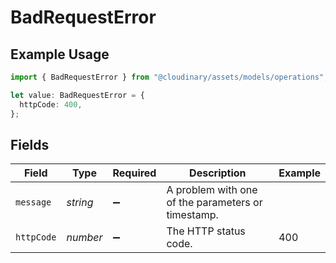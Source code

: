 # BadRequestError

## Example Usage

```typescript
import { BadRequestError } from "@cloudinary/assets/models/operations";

let value: BadRequestError = {
  httpCode: 400,
};
```

## Fields

| Field                                              | Type                                               | Required                                           | Description                                        | Example                                            |
| -------------------------------------------------- | -------------------------------------------------- | -------------------------------------------------- | -------------------------------------------------- | -------------------------------------------------- |
| `message`                                          | *string*                                           | :heavy_minus_sign:                                 | A problem with one of the parameters or timestamp. |                                                    |
| `httpCode`                                         | *number*                                           | :heavy_minus_sign:                                 | The HTTP status code.                              | 400                                                |